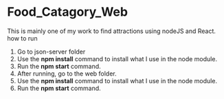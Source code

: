 # Food_Catagory_Web
This is mainly one of my work to find attractions using nodeJS and React.
how to run
  1. Go to json-server folder
  2. Use the **npm install** command to install what I use in the node module.
  3. Run the **npm start** command.
  4. After running, go to the web folder.
  5. Use the **npm install** command to install what I use in the node module.
  6. Run the **npm start** command.
